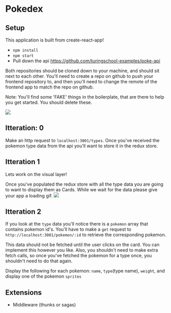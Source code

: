 # Pokedex

## Setup

This application is built from create-react-app!

- `npm install`
- `npm start`
- Pull down the api https://github.com/turingschool-examples/poke-api

Both repositories should be cloned down to your machine, and should sit next to
each other. You'll need to create a repo on github to push your frontend
repository to, and then you'll need to change the remote of the frontend app to
match the repo on github.

Note: You'll find some 'FAKE' things in the boilerplate, that are there to help
you get started. You should delete these.

![](./app.gif)
## Itteration: 0

Make an http request to `localhost:3001/types`. Once you've received the pokemon type data from the api you'll want to store it in the redux store.

## Itteration 1

Lets work on the visual layer!

Once you've populated the redux store with all the type data you are going to want to display them as Cards. While we wait for the data please give your app a loading gif.
![](./loading.gif)

## Itteration 2

If you look at the `type` data you'll notice there is a `pokemon` array that contains pokemon id's. You'll have to make a `get` request to `http://localhost:3001/pokemon/:id` to retrieve the corresponding pokemon.

This data should not be fetched until the user clicks on the card. You can implement this however you like. Also, you shouldn't need to make extra fetch calls, so once you've fetched the pokemon for a type once, you shouldn't need to do that again.

Display the following for each pokemon:
`name`, `type`(type name), `weight`, and display one of the pokemon `sprites`  

## Extensions

* Middleware (thunks or sagas)
